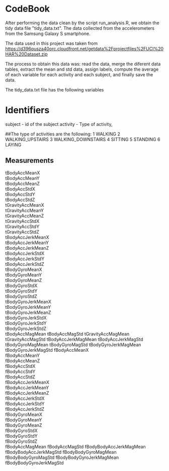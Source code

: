 # CodeBook

After performing the data clean by the script run_analysis.R, we obtain the tidy data file "tidy_data.txt". The data collected from the accelerometers from the Samsung Galaxy S smartphone. 

The data used in this project was taken from https://d396qusza40orc.cloudfront.net/getdata%2Fprojectfiles%2FUCI%20HAR%20Dataset.zip

The process to obtain this data was: read the data, merge the diferent data tables, extract the mean and std data, assign labels,  compute the average of each variable for each activity and each subject, and finally save the data.

The tidy_data.txt file has the following variables

# Identifiers
subject - id of the subject
activity - Type of activity, 

##The type of activities are the following:
1 WALKING
2 WALKING_UPSTAIRS
3 WALKING_DOWNSTAIRS
4 SITTING
5 STANDING
6 LAYING

## Measurements 

tBodyAccMeanX    
tBodyAccMeanY    
tBodyAccMeanZ    
tBodyAccStdX    
tBodyAccStdY    
tBodyAccStdZ    
tGravityAccMeanX    
tGravityAccMeanY  
tGravityAccMeanZ  
tGravityAccStdX  
tGravityAccStdY  
tGravityAccStdZ  
tBodyAccJerkMeanX  
tBodyAccJerkMeanY  
tBodyAccJerkMeanZ  
tBodyAccJerkStdX  
tBodyAccJerkStdY  
tBodyAccJerkStdZ  
tBodyGyroMeanX  
tBodyGyroMeanY  
tBodyGyroMeanZ  
tBodyGyroStdX  
tBodyGyroStdY  
tBodyGyroStdZ  
tBodyGyroJerkMeanX  
tBodyGyroJerkMeanY  
tBodyGyroJerkMeanZ  
tBodyGyroJerkStdX  
tBodyGyroJerkStdY  
tBodyGyroJerkStdZ  
tBodyAccMagMean
tBodyAccMagStd
tGravityAccMagMean
tGravityAccMagStd
tBodyAccJerkMagMean
tBodyAccJerkMagStd
tBodyGyroMagMean
tBodyGyroMagStd
tBodyGyroJerkMagMean
tBodyGyroJerkMagStd
fBodyAccMeanX  
fBodyAccMeanY  
fBodyAccMeanZ  
fBodyAccStdX  
fBodyAccStdY  
fBodyAccStdZ  
fBodyAccJerkMeanX  
fBodyAccJerkMeanY  
fBodyAccJerkMeanZ  
fBodyAccJerkStdX  
fBodyAccJerkStdY  
fBodyAccJerkStdZ  
fBodyGyroMeanX  
fBodyGyroMeanY  
fBodyGyroMeanZ  
fBodyGyroStdX  
fBodyGyroStdY  
fBodyGyroStdZ  
fBodyAccMagMean
fBodyAccMagStd
fBodyBodyAccJerkMagMean
fBodyBodyAccJerkMagStd
fBodyBodyGyroMagMean
fBodyBodyGyroMagStd
fBodyBodyGyroJerkMagMean
fBodyBodyGyroJerkMagStd